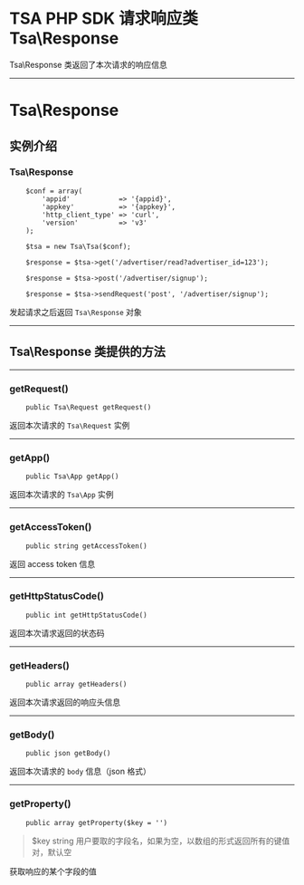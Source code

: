 # TSA PHP SDK 请求响应类 Tsa\Response

Tsa\Response 类返回了本次请求的响应信息

---

# Tsa\Response

## 实例介绍

### Tsa\Response

```
    $conf = array(
        'appid'            => '{appid}',
        'appkey'           => '{appkey}',
        'http_client_type' => 'curl',
        'version'          => 'v3'
    );

    $tsa = new Tsa\Tsa($conf);

    $response = $tsa->get('/advertiser/read?advertiser_id=123');

    $response = $tsa->post('/advertiser/signup');

    $response = $tsa->sendRequest('post', '/advertiser/signup');
```

发起请求之后返回 `Tsa\Response` 对象

---

## Tsa\Response 类提供的方法

---

### getRequest()

```
    public Tsa\Request getRequest()
```

返回本次请求的 `Tsa\Request` 实例

---

### getApp()

```
    public Tsa\App getApp()
```

返回本次请求的 `Tsa\App` 实例

---

### getAccessToken()

```
    public string getAccessToken()
```

返回 access token 信息

---

### getHttpStatusCode()

```
    public int getHttpStatusCode()
```

返回本次请求返回的状态码

---

### getHeaders()

```
    public array getHeaders()
```

返回本次请求返回的响应头信息

---

### getBody()

```
    public json getBody()
```

返回本次请求的 `body` 信息（json 格式）

---

### getProperty()

```
    public array getProperty($key = '')
```

> $key string 用户要取的字段名，如果为空，以数组的形式返回所有的键值对，默认空

获取响应的某个字段的值




